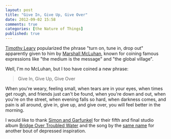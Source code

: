```yaml
---
layout: post
title: "Give In, Give Up, Give Over"
date: 2012-09-02 15:58
comments: true
categories: [the Nature of Things]
published: true
---
```


[Timothy Leary](http://en.wikipedia.org/wiki/Timothy_Leary) popularized the phrase "turn on, tune in, drop out" apparently given to him by [Marshall McLuhan](http://en.wikipedia.org/wiki/Marshall_McLuhan), known for coining famous expressions like "the medium is the message" and "the global village".

Well, I'm no McLuhan, but I too have coined a new phrase:<!-- more -->

>Give In, Give Up, Give Over

When you're weary, feeling small, when tears are in your eyes, when times get rough, and friends just can't be found, when you're down and out, when you're on the street, when evening falls so hard, when darkness comes, and pain is all around, give in, give up, and give over, you will feel better in the morning.

I would like to thank [Simon and Garfunkel](http://en.wikipedia.org/wiki/Simon_%26_Garfunkel) for their fifth and final studio album [Bridge Over Troubled Water](http://en.wikipedia.org/wiki/Bridge_Over_Troubled_Water) and the song by the [same name](http://en.wikipedia.org/wiki/Bridge_over_Troubled_Water_(song)) for another bout of depressed inspiration.